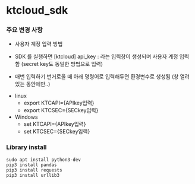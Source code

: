 # ktcloud_sdk
### 주요 변경 사항
* 사용자 계정 입력 방법
 - SDK 를 실행하면 [ktcloud] api_key : 라는 입력창이 생성되며 사용자 계정 입력함 (secret key도 동일한 방법으로 입력)
* 매번 입력하기 번거로울 때 아래 명령어로 입력해두면 환경변수로 생성됨 (창 열려있는 동안에만..)
 - linux
   + export KTCAPI={APIkey입력}
   + export KTCSEC={SECkey입력}
 - Windows
   + set KTCAPI={APIkey입력}
   + set KTCSEC={SECkey입력}


### Library install
```
sudo apt install python3-dev
pip3 install pandas
pip3 install requests
pip3 install urllib3 
```
